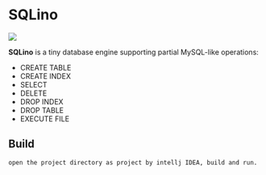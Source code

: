 # SQLino

![](./img/intro.gif)



**SQLino** is a tiny database engine supporting partial MySQL-like operations:

- CREATE TABLE
- CREATE INDEX
- SELECT
- DELETE
- DROP INDEX
- DROP TABLE
- EXECUTE FILE





## Build

```
open the project directory as project by intellj IDEA, build and run.
```



